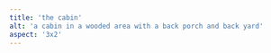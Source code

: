 ```yaml
---
title: 'the cabin'
alt: 'a cabin in a wooded area with a back porch and back yard'
aspect: '3x2'
---
```

